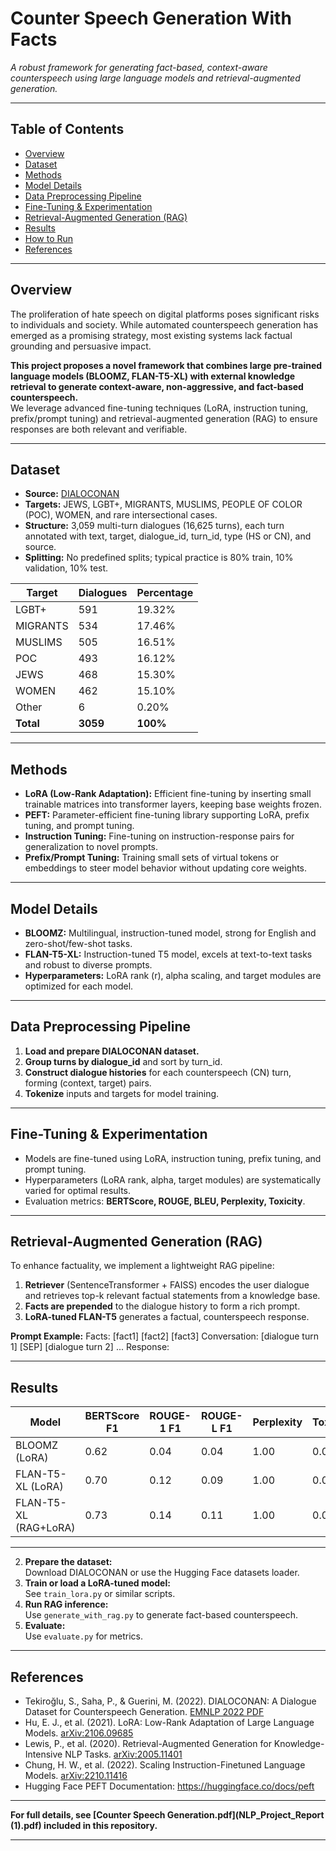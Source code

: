 # Counter Speech Generation With Facts

_A robust framework for generating fact-based, context-aware counterspeech using large language models and retrieval-augmented generation._

---

## Table of Contents

- [Overview](#overview)
- [Dataset](#dataset)
- [Methods](#methods)
- [Model Details](#model-details)
- [Data Preprocessing Pipeline](#data-preprocessing-pipeline)
- [Fine-Tuning & Experimentation](#fine-tuning--experimentation)
- [Retrieval-Augmented Generation (RAG)](#retrieval-augmented-generation-rag)
- [Results](#results)
- [How to Run](#how-to-run)
- [References](#references)

---

## Overview

The proliferation of hate speech on digital platforms poses significant risks to individuals and society. While automated counterspeech generation has emerged as a promising strategy, most existing systems lack factual grounding and persuasive impact.

**This project proposes a novel framework that combines large pre-trained language models (BLOOMZ, FLAN-T5-XL) with external knowledge retrieval to generate context-aware, non-aggressive, and fact-based counterspeech.**  
We leverage advanced fine-tuning techniques (LoRA, instruction tuning, prefix/prompt tuning) and retrieval-augmented generation (RAG) to ensure responses are both relevant and verifiable.

---

## Dataset

- **Source:** [DIALOCONAN](https://aclanthology.org/2022.emnlp-main.549.pdf)
- **Targets:** JEWS, LGBT+, MIGRANTS, MUSLIMS, PEOPLE OF COLOR (POC), WOMEN, and rare intersectional cases.
- **Structure:** 3,059 multi-turn dialogues (16,625 turns), each turn annotated with text, target, dialogue_id, turn_id, type (HS or CN), and source.
- **Splitting:** No predefined splits; typical practice is 80% train, 10% validation, 10% test.

| Target      | Dialogues | Percentage |
|-------------|-----------|------------|
| LGBT+       | 591       | 19.32%     |
| MIGRANTS    | 534       | 17.46%     |
| MUSLIMS     | 505       | 16.51%     |
| POC         | 493       | 16.12%     |
| JEWS        | 468       | 15.30%     |
| WOMEN       | 462       | 15.10%     |
| Other       | 6         | 0.20%      |
| **Total**   | **3059**  | **100%**   |

---

## Methods

- **LoRA (Low-Rank Adaptation):** Efficient fine-tuning by inserting small trainable matrices into transformer layers, keeping base weights frozen.
- **PEFT:** Parameter-efficient fine-tuning library supporting LoRA, prefix tuning, and prompt tuning.
- **Instruction Tuning:** Fine-tuning on instruction-response pairs for generalization to novel prompts.
- **Prefix/Prompt Tuning:** Training small sets of virtual tokens or embeddings to steer model behavior without updating core weights.

---

## Model Details

- **BLOOMZ:** Multilingual, instruction-tuned model, strong for English and zero-shot/few-shot tasks.
- **FLAN-T5-XL:** Instruction-tuned T5 model, excels at text-to-text tasks and robust to diverse prompts.
- **Hyperparameters:** LoRA rank (r), alpha scaling, and target modules are optimized for each model.

---

## Data Preprocessing Pipeline

1. **Load and prepare DIALOCONAN dataset.**
2. **Group turns by dialogue_id** and sort by turn_id.
3. **Construct dialogue histories** for each counterspeech (CN) turn, forming (context, target) pairs.
4. **Tokenize** inputs and targets for model training.

---

## Fine-Tuning & Experimentation

- Models are fine-tuned using LoRA, instruction tuning, prefix tuning, and prompt tuning.
- Hyperparameters (LoRA rank, alpha, target modules) are systematically varied for optimal results.
- Evaluation metrics: **BERTScore, ROUGE, BLEU, Perplexity, Toxicity**.

---

## Retrieval-Augmented Generation (RAG)

To enhance factuality, we implement a lightweight RAG pipeline:

1. **Retriever** (SentenceTransformer + FAISS) encodes the user dialogue and retrieves top-k relevant factual statements from a knowledge base.
2. **Facts are prepended** to the dialogue history to form a rich prompt.
3. **LoRA-tuned FLAN-T5** generates a factual, counterspeech response.

**Prompt Example:**
Facts: [fact1] [fact2] [fact3]
Conversation: [dialogue turn 1] [SEP] [dialogue turn 2] ...
Response:

---

## Results

| Model                | BERTScore F1 | ROUGE-1 F1 | ROUGE-L F1 | Perplexity | Toxicity |
|----------------------|--------------|------------|------------|------------|----------|
| BLOOMZ (LoRA)        | 0.62         | 0.04       | 0.04       | 1.00       | 0.002    |
| FLAN-T5-XL (LoRA)    | 0.70         | 0.12       | 0.09       | 1.00       | 0.08     |
| FLAN-T5-XL (RAG+LoRA)| 0.73         | 0.14       | 0.11       | 1.00       | 0.07     |

---

2. **Prepare the dataset:**  
Download DIALOCONAN or use the Hugging Face datasets loader.
3. **Train or load a LoRA-tuned model:**  
See `train_lora.py` or similar scripts.
4. **Run RAG inference:**  
Use `generate_with_rag.py` to generate fact-based counterspeech.
5. **Evaluate:**  
Use `evaluate.py` for metrics.

---

## References

- Tekiroğlu, S., Saha, P., & Guerini, M. (2022). DIALOCONAN: A Dialogue Dataset for Counterspeech Generation. [EMNLP 2022 PDF](https://aclanthology.org/2022.emnlp-main.549.pdf)
- Hu, E. J., et al. (2021). LoRA: Low-Rank Adaptation of Large Language Models. [arXiv:2106.09685](https://arxiv.org/abs/2106.09685)
- Lewis, P., et al. (2020). Retrieval-Augmented Generation for Knowledge-Intensive NLP Tasks. [arXiv:2005.11401](https://arxiv.org/abs/2005.11401)
- Chung, H. W., et al. (2022). Scaling Instruction-Finetuned Language Models. [arXiv:2210.11416](https://arxiv.org/abs/2210.11416)
- Hugging Face PEFT Documentation: https://huggingface.co/docs/peft

---

**For full details, see [Counter Speech Generation.pdf](NLP_Project_Report (1).pdf) included in this repository.**

---

